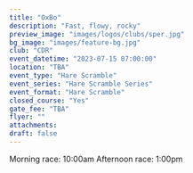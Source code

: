 ```yaml
---
title: "OxBo"
description: "Fast, flowy, rocky"
preview_image: "images/logos/clubs/sper.jpg"
bg_image: "images/feature-bg.jpg"
club: "CDR"
event_datetime: "2023-07-15 07:00:00"
location: "TBA"
event_type: "Hare Scramble"
event_series: "Hare Scramble Series"
event_format: "Hare Scramble"
closed_course: "Yes"
gate_fee: "TBA"
flyer: ""
attachments:
draft: false
---
```


Morning race: 10:00am
Afternoon race: 1:00pm